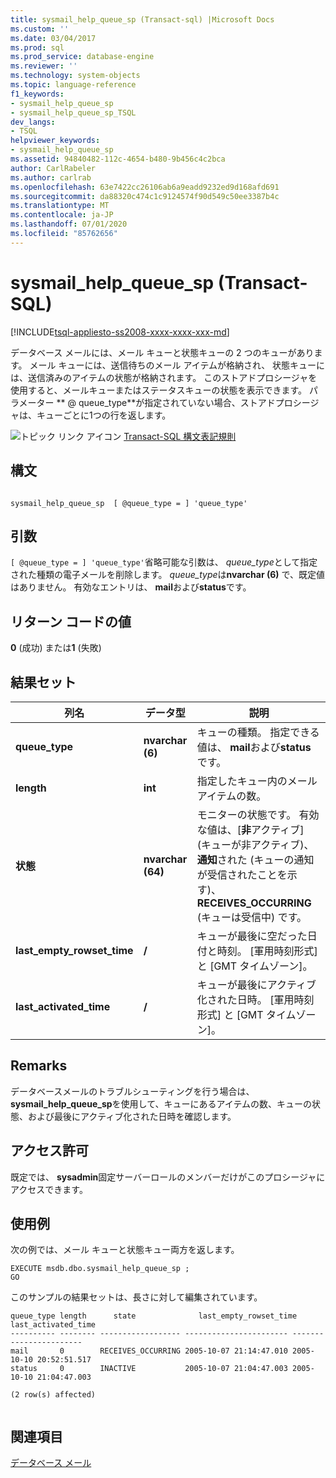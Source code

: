 ```yaml
---
title: sysmail_help_queue_sp (Transact-sql) |Microsoft Docs
ms.custom: ''
ms.date: 03/04/2017
ms.prod: sql
ms.prod_service: database-engine
ms.reviewer: ''
ms.technology: system-objects
ms.topic: language-reference
f1_keywords:
- sysmail_help_queue_sp
- sysmail_help_queue_sp_TSQL
dev_langs:
- TSQL
helpviewer_keywords:
- sysmail_help_queue_sp
ms.assetid: 94840482-112c-4654-b480-9b456c4c2bca
author: CarlRabeler
ms.author: carlrab
ms.openlocfilehash: 63e7422cc26106ab6a9eadd9232ed9d168afd691
ms.sourcegitcommit: da88320c474c1c9124574f90d549c50ee3387b4c
ms.translationtype: MT
ms.contentlocale: ja-JP
ms.lasthandoff: 07/01/2020
ms.locfileid: "85762656"
---
```

# <a name="sysmail_help_queue_sp-transact-sql"></a>sysmail_help_queue_sp (Transact-SQL)
[!INCLUDE[tsql-appliesto-ss2008-xxxx-xxxx-xxx-md](../../includes/applies-to-version/sqlserver.md)]

  データベース メールには、メール キューと状態キューの 2 つのキューがあります。 メール キューには、送信待ちのメール アイテムが格納され、 状態キューには、送信済みのアイテムの状態が格納されます。 このストアドプロシージャを使用すると、メールキューまたはステータスキューの状態を表示できます。 パラメーター ** \@ queue_type**が指定されていない場合、ストアドプロシージャは、キューごとに1つの行を返します。  
  
 ![トピック リンク アイコン](../../database-engine/configure-windows/media/topic-link.gif "トピック リンク アイコン") [Transact-SQL 構文表記規則](../../t-sql/language-elements/transact-sql-syntax-conventions-transact-sql.md)  
  
## <a name="syntax"></a>構文  
  
```  
  
sysmail_help_queue_sp  [ @queue_type = ] 'queue_type'  
```  
  
## <a name="arguments"></a>引数  
`[ @queue_type = ] 'queue_type'`省略可能な引数は、 *queue_type*として指定された種類の電子メールを削除します。 *queue_type*は**nvarchar (6)** で、既定値はありません。 有効なエントリは、 **mail**および**status**です。  
  
## <a name="return-code-values"></a>リターン コードの値  
 **0** (成功) または**1** (失敗)  
  
## <a name="result-set"></a>結果セット  
  
|列名|データ型|説明|  
|-----------------|---------------|-----------------|  
|**queue_type**|**nvarchar (6)**|キューの種類。 指定できる値は、 **mail**および**status**です。|  
|**length**|**int**|指定したキュー内のメール アイテムの数。|  
|**状態**|**nvarchar (64)**|モニターの状態です。 有効な値は、[**非**アクティブ] (キューが非アクティブ)、**通知**された (キューの通知が受信されたことを示す)、 **RECEIVES_OCCURRING** (キューは受信中) です。|  
|**last_empty_rowset_time**|**/**|キューが最後に空だった日付と時刻。 [軍用時刻形式] と [GMT タイムゾーン]。|  
|**last_activated_time**|**/**|キューが最後にアクティブ化された日時。 [軍用時刻形式] と [GMT タイムゾーン]。|  
  
## <a name="remarks"></a>Remarks  
 データベースメールのトラブルシューティングを行う場合は、 **sysmail_help_queue_sp**を使用して、キューにあるアイテムの数、キューの状態、および最後にアクティブ化された日時を確認します。  
  
## <a name="permissions"></a>アクセス許可  
 既定では、 **sysadmin**固定サーバーロールのメンバーだけがこのプロシージャにアクセスできます。  
  
## <a name="examples"></a>使用例  
 次の例では、メール キューと状態キュー両方を返します。  
  
```  
EXECUTE msdb.dbo.sysmail_help_queue_sp ;  
GO  
```  
  
 このサンプルの結果セットは、長さに対して編集されています。  
  
```  
queue_type length      state              last_empty_rowset_time  last_activated_time  
---------- -------- ------------------ ----------------------- -----------------------  
mail       0        RECEIVES_OCCURRING 2005-10-07 21:14:47.010 2005-10-10 20:52:51.517  
status     0        INACTIVE           2005-10-07 21:04:47.003 2005-10-10 21:04:47.003  
  
(2 row(s) affected)  
  
```  
  
## <a name="see-also"></a>関連項目  
 [データベース メール](../../relational-databases/database-mail/database-mail.md)  
  
  
